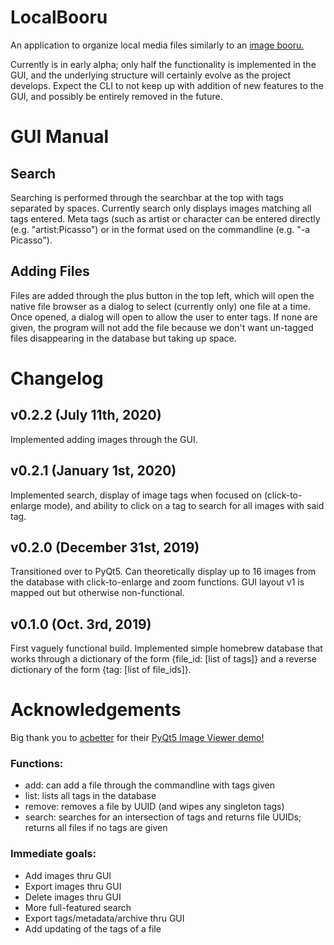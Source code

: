 LocalBooru
==========
An application to organize local media files similarly to an
[image booru.](https://tvtropes.org/pmwiki/pmwiki.php/Main/ImageBooru)

Currently is in early alpha; only half the functionality is implemented in the
GUI, and the underlying structure will certainly evolve as the project develops.
Expect the CLI to not keep up with addition of new features to the GUI, and
possibly be entirely removed in the future.


GUI Manual
==========
Search
------
Searching is performed through the searchbar at the top with tags separated by
spaces. Currently search only displays images matching all tags entered. Meta
tags (such as artist or character can be entered directly (e.g.
"artist:Picasso") or in the format used on the commandline (e.g. "-a Picasso").

Adding Files
------------
Files are added through the plus button in the top left, which will open the
native file browser as a dialog to select (currently only) one file at a time.
Once opened, a dialog will open to allow the user to enter tags. If none are
given, the program will not add the file because we don't want un-tagged files
disappearing in the database but taking up space.


Changelog
=========
v0.2.2 (July 11th, 2020)
------------------------
Implemented adding images through the GUI.

v0.2.1 (January 1st, 2020)
--------------------------
Implemented search, display of image tags when focused on (click-to-enlarge
mode), and ability to click on a tag to search for all images with said tag.

v0.2.0 (December 31st, 2019)
----------------------------
Transitioned over to PyQt5. Can theoretically display up to 16 images from the
database with click-to-enlarge and zoom functions. GUI layout v1 is mapped out
but otherwise non-functional.

v0.1.0 (Oct. 3rd, 2019)
-----------------------
First vaguely functional build. Implemented simple homebrew database that works
through a dictionary of the form {file\_id: [list of tags]} and a reverse
dictionary of the form {tag: [list of file\_ids]}.

Acknowledgements
================
Big thank you to [acbetter](https://gist.github.com/acbetter) for their
[PyQt5 Image Viewer demo!](https://gist.github.com/acbetter/32c575803ec361c3e82064e60db4e3e0)

### Functions:

- add: can add a file through the commandline with tags given
- list: lists all tags in the database
- remove: removes a file by UUID (and wipes any singleton tags)
- search: searches for an intersection of tags and returns file UUIDs; returns all files if no tags are given

### Immediate goals:

- Add images thru GUI
- Export images thru GUI
- Delete images thru GUI
- More full-featured search
- Export tags/metadata/archive thru GUI
- Add updating of the tags of a file

